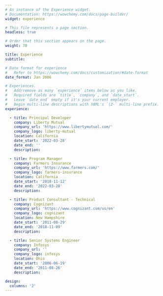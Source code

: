 ```yaml
---
# An instance of the Experience widget.
# Documentation: https://wowchemy.com/docs/page-builder/
widget: experience

# This file represents a page section.
headless: true

# Order that this section appears on the page.
weight: 70

title: Experience
subtitle:

# Date format for experience
#   Refer to https://wowchemy.com/docs/customization/#date-format
date_format: Jan 2006

# Experiences.
#   Add/remove as many `experience` items below as you like.
#   Required fields are `title`, `company`, and `date_start`.
#   Leave `date_end` empty if it's your current employer.
#   Begin multi-line descriptions with YAML's `|2-` multi-line prefix.
experience:

  - title: Principal Developer
    company: Liberty Mutual
    company_url: 'https://www.libertymutual.com/'
    company_logo: liberty-mutual
    location: California
    date_start: '2022-03-28'
    date_end: ''
    description:

  - title: Program Manager
    company: Farmers Insurance
    company_url: 'https://www.farmers.com/'
    company_logo: farmers-insurance
    location: California
    date_start: '2018-11-12'
    date_end: '2022-03-28'
    description:

  - title: Product Consultant - Technical
    company: Cognizant
    company_url: 'https://www.cognizant.com/us/en'
    company_logo: cognizant
    location: New Hampshire
    date_start: '2011-08-29'
    date_end: '2018-11-09'
    description:

  - title: Senior Systems Engineer
    company: Infosys
    company_url: ''
    company_logo: infosys
    location: Ohio
    date_start: '2006-06-19'
    date_end: '2011-08-26'
    description:  

design:
  columns: '2'
---
```

